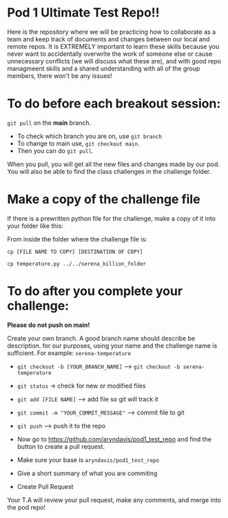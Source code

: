 # Pod 1 Ultimate Test Repo!!

Here is the repository where we will be practicing how to collaborate as a team and keep track of documents and changes between our local and remote repos. It is EXTREMELY important to learn these skills because you never want to accidentally overwrite the work of someone else or cause unnecessary conflicts (we will discuss what these are), and with good repo managmeent skills and a shared understanding with all of the group members, there won't be any issues! 

# To do before each breakout session:

`git pull` on the **main** branch.
- To check which branch you are on, use `git branch`
- To change to main use, `git checkout main`.
- Then you can do `git pull`.

When you pull, you will get all the new files and changes made by our pod. 
You will also be able to find the class challenges in the challenge folder.

# Make a copy of the challenge file

If there is a prewritten python file for the challenge, make a copy of it into your folder like this:

From inside the folder where the challenge file is:

`cp [FILE NAME TO COPY] [DESTINATION OF COPY]`

`cp temperature.py ../../serena_killion_folder`


# To do after you complete your challenge:

**Please do not push on main!**

Create your own branch. A good branch name should describe be description.
for our purposes, using your name and the challenge name is sufficient. 
For example: `serena-temperature`

- `git checkout -b [YOUR_BRANCH_NAME]` --> `git checkout -b serena-temperature`

- `git status` -> check for new or modified files
- `git add [FILE NAME]` --> add file so git will track it
- `git commit -m "YOUR_COMMIT_MESSAGE"` --> commit file to git
- `git push` --> push it to the repo

- Now go to https://github.com/aryndavis/pod1_test_repo and find the button to create a pull request.
- Make sure your base is `aryndavis/pod1_test_repo`
- Give a short summary of what you are commiting
- Create Pull Request

Your T.A will review your pull request, make any comments, and merge into the pod repo!
